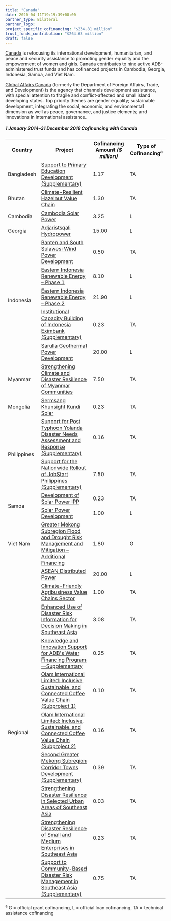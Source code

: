 ```yaml
---
title: "Canada"
date: 2020-04-11T19:19:39+08:00
partner_type: Bilateral
partner_logo:
project_specific_cofinancing: "$234.81 million"
trust_funds_contribution: "$264.63 million"
draft: false
---
```


<a href="https://www.adb.org/publications/canada-fact-sheet" target="_blank">Canada</a> is refocusing its international development, humanitarian, and peace and security assistance to promoting gender equality and the empowerment of women and girls. Canada contributes to nine active ADB-administered trust funds and has cofinanced projects in Cambodia, Georgia, Indonesia, Samoa, and Viet Nam.

<a href="https://www.international.gc.ca/gac-amc/index.aspx?lang=eng" target="_blank">Global Affairs Canada</a> (formerly the Department of Foreign Affairs, Trade, and Development) is the agency that channels development assistance, with special attention to fragile and conflict-affected and small island developing states. Top priority themes are gender equality; sustainable development, integrating the social, economic, and environmental dimension as well as peace, governance, and justice elements; and innovations in international assistance.

##### _1 January 2014–31 December 2019_ Cofinancing with Canada

<table class="table dr-partner-table">
<tr>
    <th>Country</th>
    <th>Project</th>
    <th>Cofinancing Amount <em>($ million)</em></th>
    <th>Type of Cofinancing<sup>a</sup></th>
</tr>
<tr>
<td>Bangladesh</td>
<td><a
href="https://www.adb.org/projects/42122-015/main" target="_blank">Support
to Primary Education Development (Supplementary)</a></td>
<td>1.17 </td>
<td>TA</td>

</tr>
<tr>
<td>Bhutan</td>
<td><a
href="https://www.adb.org/projects/49280-001/main" target="_blank">Climate-Resilient
Hazelnut Value Chain</a></td>
<td>1.30 </td>
<td>TA</td>

</tr>
<tr>
<td>Cambodia</td>
<td><a
href="https://www.adb.org/projects/50248-001/main" target="_blank">Cambodia
Solar Power</a></td>
<td>3.25 </td>
<td>L</td>

</tr>
<tr>
<td>Georgia</td>
<td><a
href="https://www.adb.org/projects/47919-014/main" target="_blank">Adjaristsqali
Hydropower</a></td>
<td>15.00 </td>
<td>L</td>

</tr>
<tr>
<td rowspan="5">Indonesia</td>
<td><a
href="https://www.adb.org/projects/50052-001/main" target="_blank">Banten
and South Sulawesi Wind Power Development</a></td>
<td>0.50 </td>
<td>TA</td>

</tr>
<tr>
<td><a
href="https://www.adb.org/projects/51209-001/main" target="_blank">Eastern
Indonesia Renewable Energy – Phase 1</a></td>
<td>8.10 </td>
<td>L</td>

</tr>
<tr>
<td><a
href="https://www.adb.org/projects/51209-002/main" target="_blank">Eastern
Indonesia Renewable Energy – Phase 2</a></td>
<td>21.90 </td>
<td>L</td>

</tr>
<tr>
<td><a
href="https://www.adb.org/projects/44133-012/main" target="_blank">Institutional
Capacity Building of Indonesia Eximbank (Supplementary)</a></td>
<td>0.23 </td>
<td>TA</td>

</tr>
<tr>
<td><a
href="https://www.adb.org/projects/42916-014/main" target="_blank">Sarulla
Geothermal Power Development</a></td>
<td>20.00 </td>
<td>L</td>

</tr>
<tr>
<td>Myanmar</td>
<td><a
href="https://www.adb.org/projects/50403-001/main" target="_blank">Strengthening
Climate and Disaster Resilience of Myanmar Communities</a></td>
<td>7.50 </td>
<td>TA</td>

</tr>
<tr>
<td>Mongolia</td>
<td><a
href="https://www.adb.org/projects/52127-002/main" target="_blank">Sermsang
Khunsight Kundi Solar</a></td>
<td>0.23 </td>
<td>TA</td>

</tr>
<tr>
<td rowspan="2">Philippines</td>
<td><a
href="https://www.adb.org/projects/47336-001/main" target="_blank">Support for Post Typhoon Yolanda Disaster Needs Assessment and Response (Supplementary)</a></td>
<td>0.16 </td>
<td>TA</td>

</tr>
<tr>
<td><a
href="https://www.adb.org/projects/49117-001/main" target="_blank">Support
for the Nationwide Rollout of JobStart Philippines (Supplementary)</a></td>
<td>7.50 </td>
<td>TA</td>

</tr>
<tr>
<td rowspan="2">Samoa</td>
<td><a
href="https://www.adb.org/projects/49338-001/main" target="_blank">Development
of Solar Power IPP</a></td>
<td>0.23 </td>
<td>TA</td>

</tr>
<tr>
<td><a
href="https://www.adb.org/projects/49339-001/main" target="_blank">Solar
Power Development</a></td>
<td>1.00 </td>
<td>L</td>

</tr>
<tr>
<td>Viet Nam</td>
<td><a
href="https://www.adb.org/projects/40190-023/main" target="_blank">Greater
Mekong Subregion Flood and Drought Risk Management and Mitigation –
Additional Financing</a></td>
<td>1.80 </td>
<td>G</td>

</tr>
<tr>
<td rowspan="10">Regional</td>
<td><a
href="https://www.adb.org/projects/50410-001/main" target="_blank">ASEAN Distributed Power</a></td>
<td>20.00 </td>
<td>L</td>

</tr>
<tr>
<td><a
href="https://www.adb.org/projects/48409-001/main" target="_blank">Climate-Friendly
Agribusiness Value Chains Sector</a></td>
<td>1.00 </td>
<td>TA</td>

</tr>
<tr>
<td><a
href="https://www.adb.org/projects/48264-001/main" target="_blank">Enhanced
Use of Disaster Risk Information for Decision Making in Southeast Asia</a></td>
<td>3.08 </td>
<td>TA</td>

</tr>
<tr>
<td><a
href="https://www.adb.org/projects/42384-012/main" target="_blank">Knowledge
and Innovation Support for ADB's Water Financing Program—Supplementary</a></td>
<td>0.25 </td>
<td>TA</td>

</tr>
<tr>
<td><a
href="https://www.adb.org/projects/51139-003/main" target="_blank">Olam
International Limited: Inclusive, Sustainable, and Connected Coffee Value
Chain (Subproject 1)</a></td>
<td>0.10 </td>
<td>TA</td>

</tr>
<tr>
<td><a
href="https://www.adb.org/projects/51139-004/main" target="_blank">Olam
International Limited: Inclusive, Sustainable, and Connected Coffee Value
Chain (Subproject 2)</a></td>
<td>0.16 </td>
<td>TA</td>

</tr>
<tr>
<td><a
href="https://www.adb.org/projects/46443-001/main" target="_blank">Second
Greater Mekong Subregion Corridor Towns Development (Supplementary)</a></td>
<td>0.39 </td>
<td>TA</td>

</tr>
<tr>
<td><a
href="https://www.adb.org/projects/48426-001/main" target="_blank">Strengthening
Disaster Resilience in Selected Urban Areas of Southeast Asia</a></td>
<td>0.03 </td>
<td>TA</td>

</tr>
<tr>
<td><a
href="https://www.adb.org/projects/48436-001/main" target="_blank">Strengthening
Disaster Resilience of Small and Medium Enterprises in Southeast Asia</a></td>
<td>0.23 </td>
<td>TA</td>

</tr>
<tr>
<td><a
href="https://www.adb.org/projects/47228-001/main" target="_blank">Support
to Community-Based Disaster Risk Management in Southeast Asia (Supplementary)</a></td>
<td>0.75 </td>
<td>TA</td>

</tr>
</table>
<p class="dr-footnote"><sup>a</sup> G = official grant cofinancing, L = official loan cofinancing, TA = technical assistance cofinancing</p>
